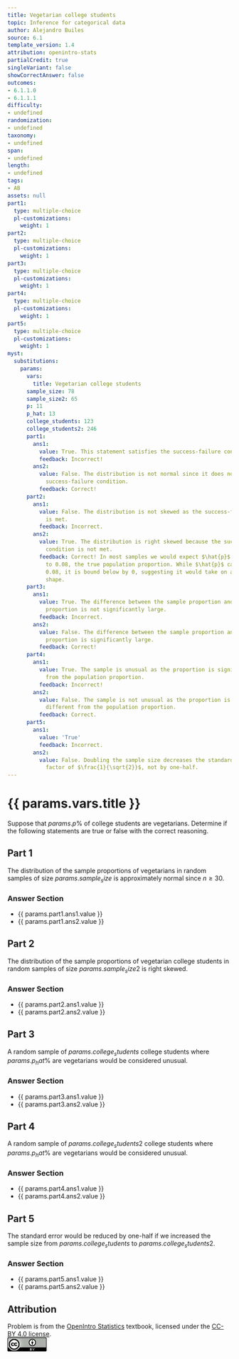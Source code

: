 ```yaml
---
title: Vegetarian college students
topic: Inference for categorical data
author: Alejandro Builes
source: 6.1
template_version: 1.4
attribution: openintro-stats
partialCredit: true
singleVariant: false
showCorrectAnswer: false
outcomes:
- 6.1.1.0
- 6.1.1.1
difficulty:
- undefined
randomization:
- undefined
taxonomy:
- undefined
span:
- undefined
length:
- undefined
tags:
- AB
assets: null
part1:
  type: multiple-choice
  pl-customizations:
    weight: 1
part2:
  type: multiple-choice
  pl-customizations:
    weight: 1
part3:
  type: multiple-choice
  pl-customizations:
    weight: 1
part4:
  type: multiple-choice
  pl-customizations:
    weight: 1
part5:
  type: multiple-choice
  pl-customizations:
    weight: 1
myst:
  substitutions:
    params:
      vars:
        title: Vegetarian college students
      sample_size: 78
      sample_size2: 65
      p: 11
      p_hat: 13
      college_students: 123
      college_students2: 246
      part1:
        ans1:
          value: True. This statement satisfies the success-failure condition.
          feedback: Incorrect!
        ans2:
          value: False. The distribution is not normal since it does not satisfy the
            success-failure condition.
          feedback: Correct!
      part2:
        ans1:
          value: False. The distribution is not skewed as the success-failure condition
            is met.
          feedback: Incorrect.
        ans2:
          value: True. The distribution is right skewed because the success-failure
            condition is not met.
          feedback: Correct! In most samples we would expect $\hat{p}$ to be close
            to 0.08, the true population proportion. While $\hat{p}$ can be much above
            0.08, it is bound below by 0, suggesting it would take on a right skewed
            shape.
      part3:
        ans1:
          value: True. The difference between the sample proportion and the population
            proportion is not significantly large.
          feedback: Incorrect.
        ans2:
          value: False. The difference between the sample proportion and the population
            proportion is significantly large.
          feedback: Correct!
      part4:
        ans1:
          value: True. The sample is unusual as the proportion is significantly different
            from the population proportion.
          feedback: Incorrect!
        ans2:
          value: False. The sample is not unusual as the proportion is not significantly
            different from the population proportion.
          feedback: Correct.
      part5:
        ans1:
          value: 'True'
          feedback: Incorrect.
        ans2:
          value: False. Doubling the sample size decreases the standard error by a
            factor of $\frac{1}{\sqrt{2}}$, not by one-half.
---
```

# {{ params.vars.title }}
Suppose that ${{params.p}}$% of college students are vegetarians. Determine if the following statements are true or false with the correct reasoning.

## Part 1

The distribution of the sample proportions of vegetarians in random samples of size ${{params.sample_size}}$ is approximately normal since $n \geq 30$.

### Answer Section

- {{ params.part1.ans1.value }}
- {{ params.part1.ans2.value }}

## Part 2

The distribution of the sample proportions of vegetarian college students in random samples of size ${{params.sample_size2}}$ is right skewed.

### Answer Section

- {{ params.part2.ans1.value }}
- {{ params.part2.ans2.value }}

## Part 3

A random sample of ${{params.college_students}}$ college students where ${{params.p_hat}}$% are vegetarians would be considered unusual.

### Answer Section

- {{ params.part3.ans1.value }}
- {{ params.part3.ans2.value }}

## Part 4

A random sample of ${{params.college_students2}}$ college students where ${{params.p_hat}}$% are vegetarians would be considered unusual.

### Answer Section

- {{ params.part4.ans1.value }}
- {{ params.part4.ans2.value }}

## Part 5

The standard error would be reduced by one-half if we increased the sample size from ${{params.college_students}}$ to ${{params.college_students2}}$.

### Answer Section

- {{ params.part5.ans1.value }}
- {{ params.part5.ans2.value }}

## Attribution

Problem is from the [OpenIntro Statistics](https://openintro.org/book/os/) textbook, licensed under the [CC-BY 4.0 license](https://creativecommons.org/licenses/by/4.0/).<br>![Image representing the Creative Commons 4.0 BY license.](https://raw.githubusercontent.com/firasm/bits/master/by.png)